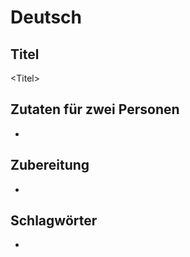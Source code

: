 # Deutsch

## Titel

\<Titel\>

## Zutaten für zwei Personen

* <Zutaten>

## Zubereitung

* <Schritte>

## Schlagwörter

* <Schlagwort>
